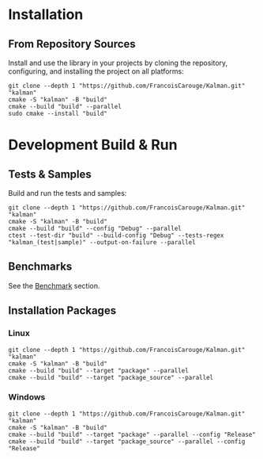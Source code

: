 # Installation

## From Repository Sources

Install and use the library in your projects by cloning the repository, configuring, and installing the project on all platforms:

```shell
git clone --depth 1 "https://github.com/FrancoisCarouge/Kalman.git" "kalman"
cmake -S "kalman" -B "build"
cmake --build "build" --parallel
sudo cmake --install "build"
```

# Development Build & Run

## Tests & Samples

Build and run the tests and samples:

```shell
git clone --depth 1 "https://github.com/FrancoisCarouge/Kalman.git" "kalman"
cmake -S "kalman" -B "build"
cmake --build "build" --config "Debug" --parallel
ctest --test-dir "build" --build-config "Debug" --tests-regex "kalman_(test|sample)" --output-on-failure --parallel
```

## Benchmarks

See the [Benchmark](benchmark/) section.

## Installation Packages

### Linux

```shell
git clone --depth 1 "https://github.com/FrancoisCarouge/Kalman.git" "kalman"
cmake -S "kalman" -B "build"
cmake --build "build" --target "package" --parallel
cmake --build "build" --target "package_source" --parallel
```

### Windows

```shell
git clone --depth 1 "https://github.com/FrancoisCarouge/Kalman.git" "kalman"
cmake -S "kalman" -B "build"
cmake --build "build" --target "package" --parallel --config "Release"
cmake --build "build" --target "package_source" --parallel --config "Release"
```
